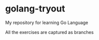 # golang-tryout

My repository for learning Go Language

All the exercises are captured as branches


